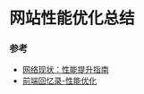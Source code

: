 # 网站性能优化总结

### 参考

* [网络现状：性能提升指南](https://mp.weixin.qq.com/s/dQaEHCcwUvLuvWHcQicYxA)
* [前端回忆录-性能优化](https://github.com/Wscats/Good-Text-Share#%E6%80%A7%E8%83%BD%E4%BC%98%E5%8C%96)